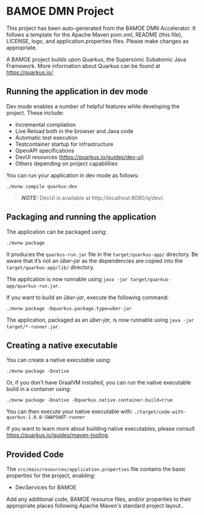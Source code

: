 # BAMOE DMN Project

This project has been auto-generated from the BAMOE DMN Accelerator.
It follows a template for the Apache Maven pom.xml, README (this file), LICENSE, logo, and application.properties files.
Please make changes as appropriate.

A BAMOE project builds upon Quarkus, the Supersonic Subatomic Java Framework.
More information about Quarkus can be found at https://quarkus.io/.

## Running the application in dev mode

Dev mode enables a number of helpful features while developing the project.
These include:

- Incremental compilation
- Live Reload both in the browser and Java code
- Automatic test execution
- Testcontainer startup for infrastructure
- OpenAPI specifications
- DevUI resources (https://quarkus.io/guides/dev-ui)
- Others depending on project capabilities

You can run your application in dev mode as follows:

```shell script
./mvnw compile quarkus:dev
```

> **_NOTE:_** DevUI is available at http://localhost:8080/q/dev/.

## Packaging and running the application

The application can be packaged using:

```shell script
./mvnw package
```

It produces the `quarkus-run.jar` file in the `target/quarkus-app/` directory.
Be aware that it’s not an _über-jar_ as the dependencies are copied into the `target/quarkus-app/lib/` directory.

The application is now runnable using `java -jar target/quarkus-app/quarkus-run.jar`.

If you want to build an _über-jar_, execute the following command:

```shell script
./mvnw package -Dquarkus.package.type=uber-jar
```

The application, packaged as an _über-jar_, is now runnable using `java -jar target/*-runner.jar`.

## Creating a native executable

You can create a native executable using:

```shell script
./mvnw package -Dnative
```

Or, if you don't have GraalVM installed, you can run the native executable build in a container using:

```shell script
./mvnw package -Dnative -Dquarkus.native.container-build=true
```

You can then execute your native executable with: `./target/code-with-quarkus-1.0.0-SNAPSHOT-runner`

If you want to learn more about building native executables, please consult https://quarkus.io/guides/maven-tooling.

## Provided Code

The `src/main/resources/application.properties` file contains the basic properties for the project, enabling:

- DevServices for BAMOE

Add any additional code, BAMOE resource files, and/or properties to their appropriate places following Apache Maven's standard project layout..

